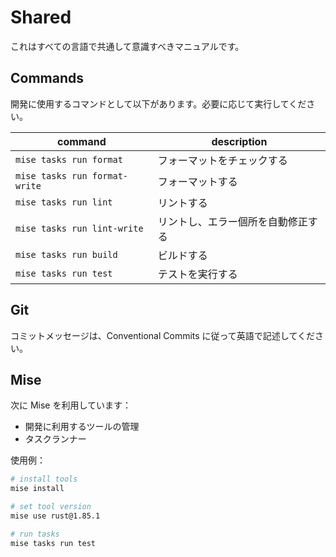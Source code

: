 # Shared

これはすべての言語で共通して意識すべきマニュアルです。

## Commands

開発に使用するコマンドとして以下があります。必要に応じて実行してください。

| command                       | description                        |
| ----------------------------- | ---------------------------------- |
| `mise tasks run format`       | フォーマットをチェックする         |
| `mise tasks run format-write` | フォーマットする                   |
| `mise tasks run lint`         | リントする                         |
| `mise tasks run lint-write`   | リントし、エラー個所を自動修正する |
| `mise tasks run build`        | ビルドする                         |
| `mise tasks run test`         | テストを実行する                   |

## Git

コミットメッセージは、Conventional Commits に従って英語で記述してください。

## Mise

次に Mise を利用しています：

- 開発に利用するツールの管理
- タスクランナー

使用例：

```sh
# install tools
mise install

# set tool version
mise use rust@1.85.1

# run tasks
mise tasks run test
```
